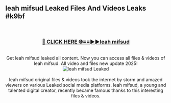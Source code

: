 ## leah mifsud Leaked Files And Videos Leaks #k9bf
<br>
<div align="center">
<h3><a href="https://watchclip.my.id/leah mifsud" rel="nofollow">🔴 CLICK HERE 🌐==►►leah mifsud</a></h3>
<br>
Get leah mifsud leaked all content. Now you can access all files & videos of leah mifsud. All video and files new update 2025!
<br>
<a href="https://watchclip.my.id/leah mifsud" rel="nofollow" data-target="animated-image.originalLink"><img src="https://i.ibb.co.com/WyWwxjT/player-gif2.gif" alt="leah mifsud Leaked" style="max-width: 100%; display: inline-block;" data-target="animated-image.originalImage"></a>
<br><br>
leah mifsud original files & videos took the internet by storm and amazed viewers on various Leaked social media platforms. leah mifsud, a young and talented digital creator, recently became famous thanks to this interesting files & videos.
</div>
<br>